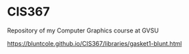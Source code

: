 # CIS367
Repository of my Computer Graphics course at GVSU

https://bluntcole.github.io/CIS367/libraries/gasket1-blunt.html
